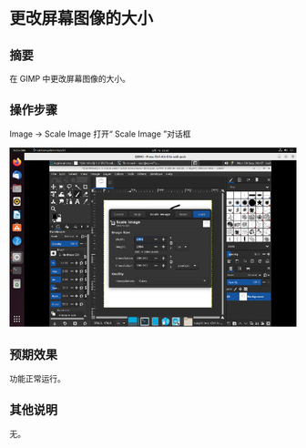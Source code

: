 # 更改屏幕图像的大小

## 摘要

在 GIMP 中更改屏幕图像的大小。

## 操作步骤

Image → Scale Image 打开“ Scale Image ”对话框

![更改屏幕图像的大小-1](./img/更改屏幕图像的大小-1.png)

## 预期效果

功能正常运行。

## 其他说明

无。
